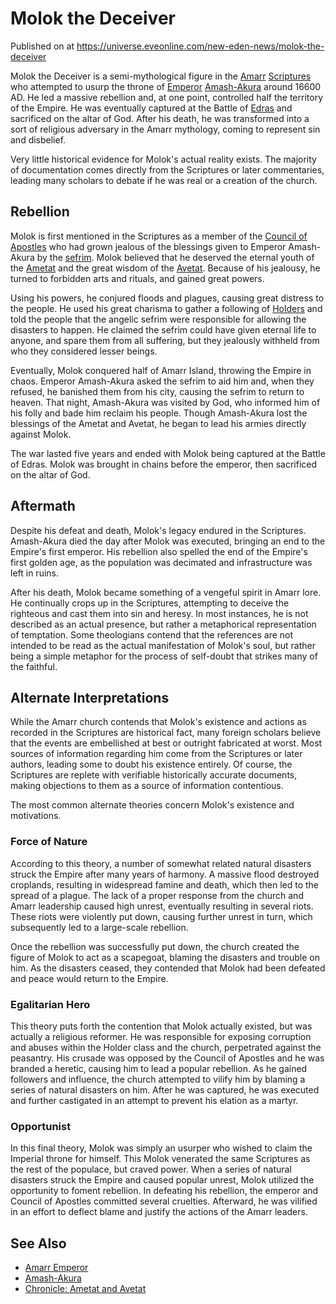 # Molok the Deceiver
Published on  at https://universe.eveonline.com/new-eden-news/molok-the-deceiver

Molok the Deceiver is a semi-mythological figure in the
[Amarr](6BPFRy27fN4LnYlIyzvEwo) [Scriptures](tWsGYkfVxuvQDdt57cCUp) who
attempted to usurp the throne of [Emperor](3Akx6UWUOJM90aQeaPgDtJ)
[Amash-Akura](4tm7IOIn0xaGeNFQcRl0Lc) around 16600 AD. He led a massive
rebellion and, at one point, controlled half the territory of the
Empire. He was eventually captured at the Battle of
[Edras](gEncrKUuU49lkOAgNgvkY) and sacrificed on the altar of God. After his
death, he was transformed into a sort of religious adversary in the
Amarr mythology, coming to represent sin and disbelief.

Very little historical evidence for Molok's actual reality exists. The
majority of documentation comes directly from the Scriptures or later
commentaries, leading many scholars to debate if he was real or a
creation of the church.

Rebellion
---------

Molok is first mentioned in the Scriptures as a member of the [Council of Apostles](nTZLcvZprqLLUiGIaVQu7) who had grown jealous of
the blessings given to Emperor Amash-Akura by the
[sefrim](2Zrqfwd6S0boZhGwbPzSnq). Molok believed that he deserved the eternal
youth of the [Ametat](3xzaFUZ92kHBMX7jIybldm) and the great wisdom
of the [Avetat](3xzaFUZ92kHBMX7jIybldm). Because of his jealousy,
he turned to forbidden arts and rituals, and gained great powers.

Using his powers, he conjured floods and plagues, causing great distress
to the people. He used his great charisma to gather a following of
[Holders](dO9vxs4a40LrzJyoq2L8v) and told the people that the angelic
sefrim were responsible for allowing the disasters to happen. He claimed
the sefrim could have given eternal life to anyone, and spare them from
all suffering, but they jealously withheld from who they considered
lesser beings.

Eventually, Molok conquered half of Amarr Island, throwing the Empire in
chaos. Emperor Amash-Akura asked the sefrim to aid him and, when they
refused, he banished them from his city, causing the sefrim to return to
heaven. That night, Amash-Akura was visited by God, who informed him of
his folly and bade him reclaim his people. Though Amash-Akura lost the
blessings of the Ametat and Avetat, he began to lead his armies directly
against Molok.

The war lasted five years and ended with Molok being captured at the
Battle of Edras. Molok was brought in chains before the emperor, then
sacrificed on the altar of God.

Aftermath
---------

Despite his defeat and death, Molok's legacy endured in the Scriptures.
Amash-Akura died the day after Molok was executed, bringing an end to
the Empire's first emperor. His rebellion also spelled the end of the
Empire's first golden age, as the population was decimated and
infrastructure was left in ruins.

After his death, Molok became something of a vengeful spirit in Amarr
lore. He continually crops up in the Scriptures, attempting to deceive
the righteous and cast them into sin and heresy. In most instances, he
is not described as an actual presence, but rather a metaphorical
representation of temptation. Some theologians contend that the
references are not intended to be read as the actual manifestation of
Molok's soul, but rather being a simple metaphor for the process of
self-doubt that strikes many of the faithful.

Alternate Interpretations
-------------------------

While the Amarr church contends that Molok's existence and actions as
recorded in the Scriptures are historical fact, many foreign scholars
believe that the events are embellished at best or outright fabricated
at worst. Most sources of information regarding him come from the
Scriptures or later authors, leading some to doubt his existence
entirely. Of course, the Scriptures are replete with verifiable
historically accurate documents, making objections to them as a source
of information contentious.

The most common alternate theories concern Molok's existence and
motivations.

### Force of Nature

According to this theory, a number of somewhat related natural disasters
struck the Empire after many years of harmony. A massive flood destroyed
croplands, resulting in widespread famine and death, which then led to
the spread of a plague. The lack of a proper response from the church
and Amarr leadership caused high unrest, eventually resulting in several
riots. These riots were violently put down, causing further unrest in
turn, which subsequently led to a large-scale rebellion.

Once the rebellion was successfully put down, the church created the
figure of Molok to act as a scapegoat, blaming the disasters and trouble
on him. As the disasters ceased, they contended that Molok had been
defeated and peace would return to the Empire.

### Egalitarian Hero

This theory puts forth the contention that Molok actually existed, but
was actually a religious reformer. He was responsible for exposing
corruption and abuses within the Holder class and the church,
perpetrated against the peasantry. His crusade was opposed by the
Council of Apostles and he was branded a heretic, causing him to lead a
popular rebellion. As he gained followers and influence, the church
attempted to vilify him by blaming a series of natural disasters on him.
After he was captured, he was executed and further castigated in an
attempt to prevent his elation as a martyr.

### Opportunist

In this final theory, Molok was simply an usurper who wished to claim
the Imperial throne for himself. This Molok venerated the same
Scriptures as the rest of the populace, but craved power. When a series
of natural disasters struck the Empire and caused popular unrest, Molok
utilized the opportunity to foment rebellion. In defeating his
rebellion, the emperor and Council of Apostles committed several
cruelties. Afterward, he was vilified in an effort to deflect blame and
justify the actions of the Amarr leaders.

See Also
--------
-   [Amarr Emperor](3Akx6UWUOJM90aQeaPgDtJ)
-   [Amash-Akura](4tm7IOIn0xaGeNFQcRl0Lc)
-   [Chronicle: Ametat and Avetat](hbaFwyuyKjmTyePDbDEqN)
